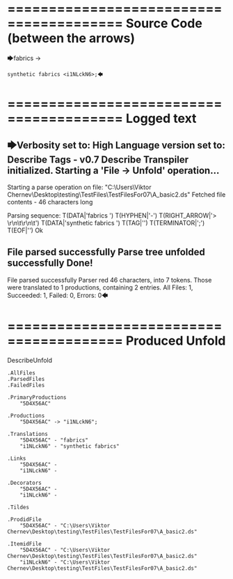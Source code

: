 ========================================
Source Code (between the arrows)
========================================

🡆fabrics -> 
	
	synthetic fabrics <i1NLckN6>;🡄

========================================
Logged text
========================================

🡆Verbosity set to: High
Language version set to: Describe Tags - v0.7
Describe Transpiler initialized.
Starting a 'File -> Unfold' operation...
------------------------
Starting a parse operation on file: "C:\Users\Viktor Chernev\Desktop\testing\TestFiles\TestFilesFor07\A_basic2.ds"
Fetched file contents - 46 characters long

Parsing sequence: T(DATA|'fabrics ') T(HYPHEN|'-') T(RIGHT_ARROW|'> \r\n\t\r\n\t') T(DATA|'synthetic fabrics ') T(TAG|'<i1NLckN6>') T(TERMINATOR|';') T(EOF|'<EOF>') Ok

File parsed successfully
Parse tree unfolded successfully
Done!
------------------------
File parsed successfully
Parser red 46 characters, into 7 tokens.
Those were translated to 1 productions, containing 2 entries.
All Files: 1, Succeeded: 1, Failed: 0, Errors: 0🡄

========================================
Produced Unfold
========================================

DescribeUnfold

    .AllFiles
    .ParsedFiles
    .FailedFiles

    .PrimaryProductions
        "5D4X56AC" 

    .Productions
        "5D4X56AC" -> "i1NLckN6";

    .Translations
        "5D4X56AC" - "fabrics"
        "i1NLckN6" - "synthetic fabrics"

    .Links
        "5D4X56AC" - 
        "i1NLckN6" - 

    .Decorators
        "5D4X56AC" - 
        "i1NLckN6" - 

    .Tildes

    .ProdidFile
        "5D4X56AC" - "C:\Users\Viktor Chernev\Desktop\testing\TestFiles\TestFilesFor07\A_basic2.ds"

    .ItemidFile
        "5D4X56AC" - "C:\Users\Viktor Chernev\Desktop\testing\TestFiles\TestFilesFor07\A_basic2.ds"
        "i1NLckN6" - "C:\Users\Viktor Chernev\Desktop\testing\TestFiles\TestFilesFor07\A_basic2.ds"

